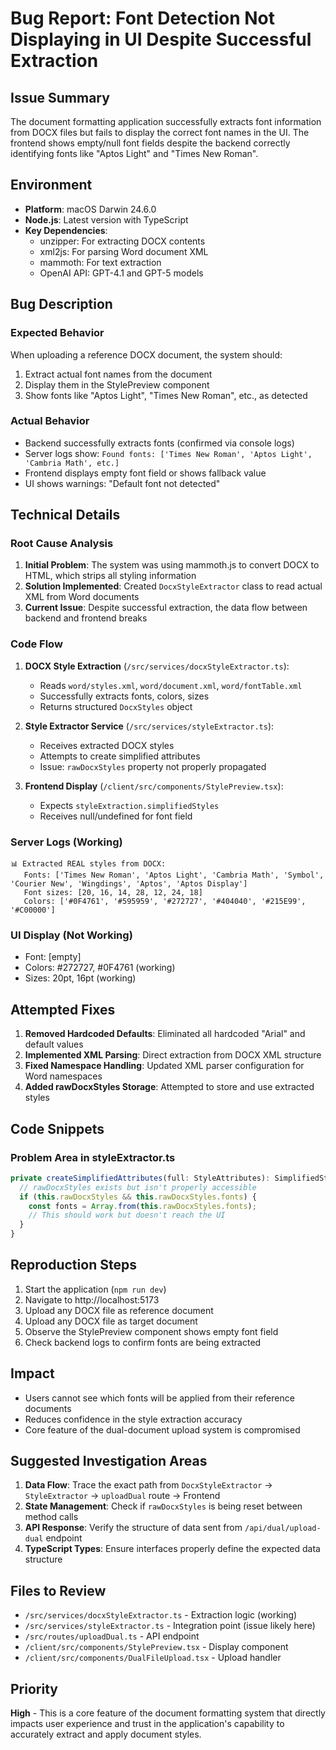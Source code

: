 # Bug Report: Font Detection Not Displaying in UI Despite Successful Extraction

## Issue Summary
The document formatting application successfully extracts font information from DOCX files but fails to display the correct font names in the UI. The frontend shows empty/null font fields despite the backend correctly identifying fonts like "Aptos Light" and "Times New Roman".

## Environment
- **Platform**: macOS Darwin 24.6.0
- **Node.js**: Latest version with TypeScript
- **Key Dependencies**:
  - unzipper: For extracting DOCX contents
  - xml2js: For parsing Word document XML
  - mammoth: For text extraction
  - OpenAI API: GPT-4.1 and GPT-5 models

## Bug Description

### Expected Behavior
When uploading a reference DOCX document, the system should:
1. Extract actual font names from the document
2. Display them in the StylePreview component
3. Show fonts like "Aptos Light", "Times New Roman", etc., as detected

### Actual Behavior
- Backend successfully extracts fonts (confirmed via console logs)
- Server logs show: `Found fonts: ['Times New Roman', 'Aptos Light', 'Cambria Math', etc.]`
- Frontend displays empty font field or shows fallback value
- UI shows warnings: "Default font not detected"

## Technical Details

### Root Cause Analysis

1. **Initial Problem**: The system was using mammoth.js to convert DOCX to HTML, which strips all styling information
2. **Solution Implemented**: Created `DocxStyleExtractor` class to read actual XML from Word documents
3. **Current Issue**: Despite successful extraction, the data flow between backend and frontend breaks

### Code Flow

1. **DOCX Style Extraction** (`/src/services/docxStyleExtractor.ts`):
   - Reads `word/styles.xml`, `word/document.xml`, `word/fontTable.xml`
   - Successfully extracts fonts, colors, sizes
   - Returns structured `DocxStyles` object

2. **Style Extractor Service** (`/src/services/styleExtractor.ts`):
   - Receives extracted DOCX styles
   - Attempts to create simplified attributes
   - Issue: `rawDocxStyles` property not properly propagated

3. **Frontend Display** (`/client/src/components/StylePreview.tsx`):
   - Expects `styleExtraction.simplifiedStyles`
   - Receives null/undefined for font field

### Server Logs (Working)
```
📊 Extracted REAL styles from DOCX:
   Fonts: ['Times New Roman', 'Aptos Light', 'Cambria Math', 'Symbol', 'Courier New', 'Wingdings', 'Aptos', 'Aptos Display']
   Font sizes: [20, 16, 14, 28, 12, 24, 18]
   Colors: ['#0F4761', '#595959', '#272727', '#404040', '#215E99', '#C00000']
```

### UI Display (Not Working)
- Font: [empty]
- Colors: #272727, #0F4761 (working)
- Sizes: 20pt, 16pt (working)

## Attempted Fixes

1. **Removed Hardcoded Defaults**: Eliminated all hardcoded "Arial" and default values
2. **Implemented XML Parsing**: Direct extraction from DOCX XML structure
3. **Fixed Namespace Handling**: Updated XML parser configuration for Word namespaces
4. **Added rawDocxStyles Storage**: Attempted to store and use extracted styles

## Code Snippets

### Problem Area in styleExtractor.ts
```typescript
private createSimplifiedAttributes(full: StyleAttributes): SimplifiedStyleAttributes {
  // rawDocxStyles exists but isn't properly accessible
  if (this.rawDocxStyles && this.rawDocxStyles.fonts) {
    const fonts = Array.from(this.rawDocxStyles.fonts);
    // This should work but doesn't reach the UI
  }
}
```

## Reproduction Steps

1. Start the application (`npm run dev`)
2. Navigate to http://localhost:5173
3. Upload any DOCX file as reference document
4. Upload any DOCX file as target document
5. Observe the StylePreview component shows empty font field
6. Check backend logs to confirm fonts are being extracted

## Impact
- Users cannot see which fonts will be applied from their reference documents
- Reduces confidence in the style extraction accuracy
- Core feature of the dual-document upload system is compromised

## Suggested Investigation Areas

1. **Data Flow**: Trace the exact path from `DocxStyleExtractor` → `StyleExtractor` → `uploadDual` route → Frontend
2. **State Management**: Check if `rawDocxStyles` is being reset between method calls
3. **API Response**: Verify the structure of data sent from `/api/dual/upload-dual` endpoint
4. **TypeScript Types**: Ensure interfaces properly define the expected data structure

## Files to Review

- `/src/services/docxStyleExtractor.ts` - Extraction logic (working)
- `/src/services/styleExtractor.ts` - Integration point (issue likely here)
- `/src/routes/uploadDual.ts` - API endpoint
- `/client/src/components/StylePreview.tsx` - Display component
- `/client/src/components/DualFileUpload.tsx` - Upload handler

## Priority
**High** - This is a core feature of the document formatting system that directly impacts user experience and trust in the application's capability to accurately extract and apply document styles.